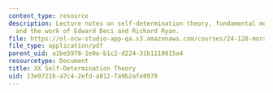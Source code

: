 ```yaml
---
content_type: resource
description: Lecture notes on self-determination theory, fundamental motivations,
  and the work of Edward Deci and Richard Ryan.
file: https://ol-ocw-studio-app-qa.s3.amazonaws.com/courses/24-120-moral-psychology-spring-2009/23e9721ba7c42efda812fa9b2afe8979_MIT24_120s09_lec20.pdf
file_type: application/pdf
parent_uid: a1be5978-1e0e-b1c2-d224-31b1110815a4
resourcetype: Document
title: XX Self-Determination Theory
uid: 23e9721b-a7c4-2efd-a812-fa9b2afe8979
---
```

